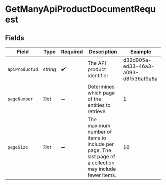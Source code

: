 # GetManyApiProductDocumentRequest


## Fields

| Field                                                                                                   | Type                                                                                                    | Required                                                                                                | Description                                                                                             | Example                                                                                                 |
| ------------------------------------------------------------------------------------------------------- | ------------------------------------------------------------------------------------------------------- | ------------------------------------------------------------------------------------------------------- | ------------------------------------------------------------------------------------------------------- | ------------------------------------------------------------------------------------------------------- |
| `apiProductId`                                                                                          | *string*                                                                                                | :heavy_check_mark:                                                                                      | The API product identifier                                                                              | d32d905a-ed33-46a3-a093-d8f536af9a8a                                                                    |
| `pageNumber`                                                                                            | *?int*                                                                                                  | :heavy_minus_sign:                                                                                      | Determines which page of the entities to retrieve.                                                      | 1                                                                                                       |
| `pageSize`                                                                                              | *?int*                                                                                                  | :heavy_minus_sign:                                                                                      | The maximum number of items to include per page. The last page of a collection may include fewer items. | 10                                                                                                      |